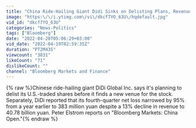 ```yaml
---
title: "China Ride-Hailing Giant Didi Sinks on Delisting Plans, Revenue Drop"
image: "https:\/\/i.ytimg.com\/vi\/dkcf7YO_63U\/hqdefault.jpg"
vid_id: "dkcf7YO_63U"
categories: "News-Politics"
tags: ["Bloomberg"]
date: "2022-04-20T05:06:29+03:00"
vid_date: "2022-04-19T02:59:35Z"
duration: "PT2M43S"
viewcount: "3831"
likeCount: "71"
dislikeCount: ""
channel: "Bloomberg Markets and Finance"
---
```

{% raw %}Chinese ride-hailing giant DiDi Global Inc. says it's planning to delist its U.S.-traded shares before it finds a new venue for the stock. Separately, DiDi reported that its fourth-quarter net loss narrowed by 95% from a year earlier to 383 million yuan despite a 13% decline in revenue to 40.78 billion yuan. Peter Elstrom reports on &quot;Bloomberg Markets: China Open.&quot;{% endraw %}
